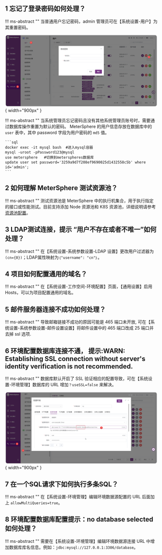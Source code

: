 ## 1 忘记了登录密码如何处理？
!!! ms-abstract ""
    当普通用户忘记密码，admin 管理员可在【系统设置-用户】为其重置密码。

![! 修改密码](../img/faq/修改普通用户密码.png){ width="900px" }

!!! ms-abstract ""
    当系统管理员忘记密码且没有其他系统管理员账号时，需要通过数据库操作重置为默认的密码。
    MeterSphere 的用户信息存放在数据库中的 `user` 表中，其中 password 字段为用户密码的 `md5` 值。

    ```sql
    docker exec -it mysql bash  #进入mysql容器
    mysql -uroot -pPassword123@mysql
    use metersphere   #切换到meterspheres数据库
    update user set password='3259a9d7f208ef9690025d1432558c5b' where id='admin';
    ```
## 2 如何理解 MeterSphere 测试资源池？
!!! ms-abstract ""
    测试资源池是 MeterSphere 中的执行机集合，用于执行指定的接口或性能测试。目前支持添加 Node 资源池和 K8S 资源池，详细说明请参考[资源池配置](../installation/build_node_controller.md)。

## 3 LDAP测试连接，提示 “用户不存在或者不唯一”如何处理？
!!! ms-abstract ""
    在【系统设置-系统参数设置-LDAP 设置】更改用户过滤器为`(cn={0})`；LDAP属性映射为`｛"username": "cn"｝`。

## 4 项目如何配置通用的域名？
!!! ms-abstract ""
    在【系统设置-工作空间-环境配置】页面，【通用设置】启用 Hosts，可以为项目配置通用的域名。

## 5 邮件服务器连接不成功如何处理？
!!! ms-abstract ""
     导致邮箱链接不成功的原因可能是 465 端口未开放, 可在【系统设置-系统参数设置-邮件设置设置】将邮件设置中的 465 端口改成 25 端口并去掉 ssl 选项.

## 6 环境配置数据库连接不通， 提示:WARN: Establishing SSL connection without server's identity verification is not recommended. 
!!! ms-abstract ""
    数据库默认开启了 SSL 验证相应的配置导致，可在【系统设置-环境管理】数据库的 URL 增加`？useSSL=false` 来解决。

![! 数据库配置](../img/faq/数据库配置1.png){ width="900px" }

## 7 在一个SQL请求下如何执行多条SQL？
!!! ms-abstract ""
    在【系统设置-环境管理】编辑环境数据源配置的 URL 后面加上 `allowMultiQueries=true`。

## 8 环境配置数据库配置提示：no database selected如何处理？
!!! ms-abstract ""
    需要在【系统设置-环境管理】编辑环境数据源连接 URL 中增加数据库库名信息。例如：`jdbc:mysql://127.0.0.1:3306/database`。



